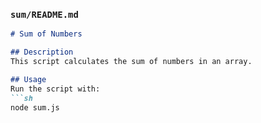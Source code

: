 
###  `sum/README.md`
```md
# Sum of Numbers

## Description
This script calculates the sum of numbers in an array.

## Usage
Run the script with:
```sh
node sum.js

